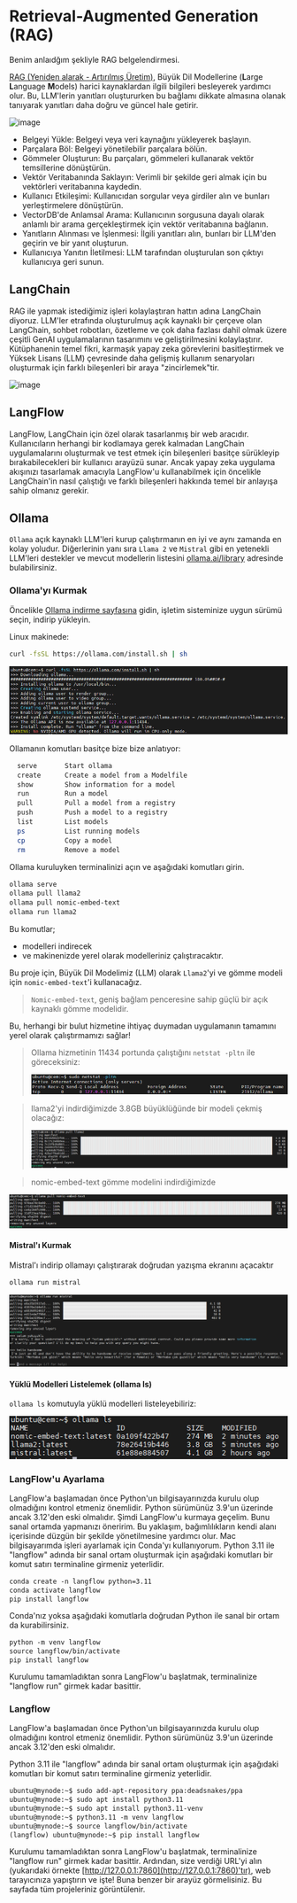 # Retrieval-Augmented Generation (RAG)
Benim anlaıdğım şekliyle RAG belgelendirmesi.

[RAG (Yeniden alarak - Artırılmış Üretim)](https://newsletter.nocode.ai/p/guide-retrieval-augmented-generation), Büyük Dil Modellerine (**L**arge **L**anguage **M**odels) harici kaynaklardan ilgili bilgileri besleyerek yardımcı olur. 
Bu, LLM'lerin yanıtları oluştururken bu bağlamı dikkate almasına olanak tanıyarak yanıtları daha doğru ve güncel hale getirir.

![image](https://github.com/cemtopkaya/retrieval-augmented-generation/assets/261946/d277a72a-2e32-4a20-baf6-00bde5a40299)

- Belgeyi Yükle: Belgeyi veya veri kaynağını yükleyerek başlayın. 
- Parçalara Böl: Belgeyi yönetilebilir parçalara bölün.
- Gömmeler Oluşturun: Bu parçaları, gömmeleri kullanarak vektör temsillerine dönüştürün.
- Vektör Veritabanında Saklayın: Verimli bir şekilde geri almak için bu vektörleri veritabanına kaydedin.
- Kullanıcı Etkileşimi: Kullanıcıdan sorgular veya girdiler alın ve bunları yerleştirmelere dönüştürün.
- VectorDB'de Anlamsal Arama: Kullanıcının sorgusuna dayalı olarak anlamlı bir arama gerçekleştirmek için vektör veritabanına bağlanın.
- Yanıtların Alınması ve İşlenmesi: İlgili yanıtları alın, bunları bir LLM'den geçirin ve bir yanıt oluşturun.
- Kullanıcıya Yanıtın İletilmesi: LLM tarafından oluşturulan son çıktıyı kullanıcıya geri sunun.

## LangChain
RAG ile yapmak istediğimiz işleri kolaylaştıran hattın adına LangChain diyoruz. LLM'ler etrafında oluşturulmuş açık kaynaklı bir çerçeve olan LangChain, sohbet robotları, özetleme ve çok daha fazlası dahil olmak üzere çeşitli GenAI uygulamalarının tasarımını ve geliştirilmesini kolaylaştırır. Kütüphanenin temel fikri, karmaşık yapay zeka görevlerini basitleştirmek ve Yüksek Lisans (LLM) çevresinde daha gelişmiş kullanım senaryoları oluşturmak için farklı bileşenleri bir araya "zincirlemek"tir.

![image](https://github.com/cemtopkaya/retrieval-augmented-generation/assets/261946/4c21d8ba-4d7b-4e2d-bfd9-0328a64257c9)

## LangFlow
LangFlow, LangChain için özel olarak tasarlanmış bir web aracıdır. Kullanıcıların herhangi bir kodlamaya gerek kalmadan LangChain uygulamalarını oluşturmak ve test etmek için bileşenleri basitçe sürükleyip bırakabilecekleri bir kullanıcı arayüzü sunar. Ancak yapay zeka uygulama akışınızı tasarlamak amacıyla LangFlow'u kullanabilmek için öncelikle LangChain'in nasıl çalıştığı ve farklı bileşenleri hakkında temel bir anlayışa sahip olmanız gerekir.

## Ollama
`Ollama` açık kaynaklı LLM'leri kurup çalıştırmanın en iyi ve aynı zamanda en kolay yoludur. Diğerlerinin yanı sıra `Llama 2` ve `Mistral` gibi en yetenekli LLM'leri destekler ve mevcut modellerin listesini [ollama.ai/library](https://ollama.com/library) adresinde bulabilirsiniz.

### Ollama'yı Kurmak 
Öncelikle [Ollama indirme sayfasına](https://ollama.com/download) gidin, işletim sisteminize uygun sürümü seçin, indirip yükleyin. 

Linux makinede:
```sh
curl -fsSL https://ollama.com/install.sh | sh
```

![Ollamayı Kurmak](images/install_ollama.png)

Ollamanın komutları basitçe bize  bize anlatıyor:

```sh
  serve       Start ollama
  create      Create a model from a Modelfile
  show        Show information for a model
  run         Run a model
  pull        Pull a model from a registry
  push        Push a model to a registry
  list        List models
  ps          List running models
  cp          Copy a model
  rm          Remove a model
```

Ollama kuruluyken terminalinizi açın ve aşağıdaki komutları girin. 

```sh
ollama serve
ollama pull llama2
ollama pull nomic-embed-text
ollama run llama2
```

Bu komutlar; 
- modelleri indirecek
- ve makinenizde yerel olarak modelleriniz çalıştıracaktır.

Bu proje için, Büyük Dil Modelimiz (LLM) olarak `Llama2`'yi ve gömme modeli için `nomic-embed-text`'i kullanacağız. 

> `Nomic-embed-text`, geniş bağlam penceresine sahip güçlü bir açık kaynaklı gömme modelidir.

Bu, herhangi bir bulut hizmetine ihtiyaç duymadan uygulamanın tamamını yerel olarak çalıştırmamızı sağlar!

> Ollama hizmetinin 11434 portunda çalıştığını `netstat -pltn` ile göreceksiniz:
> 
> ![Ollama port on 11434](images/ollama_port_11434.png)

> llama2'yi indirdiğimizde 3.8GB büyüklüğünde bir modeli çekmiş olacağız:
> 
> ![llama2 indirmek](images/download_llama2.png)

> nomic-embed-text gömme modelini indirdiğimizde 

![nomic-embed-text indirmek](images/download_nomic-embed-text.png) 

#### Mistral'ı Kurmak 

Mistral'ı indirip ollamayı çalıştırarak doğrudan yazışma ekranını açacaktır

```sh
ollama run mistral
```

![mistralı kurmak](images/install_mistral.png)

#### Yüklü Modelleri Listelemek (ollama ls)
`ollama ls` komutuyla yüklü modelleri listeleyebiliriz:

![yüklü modelleri listele](images/list_models.png)

### LangFlow'u Ayarlama 

LangFlow'a başlamadan önce Python'un bilgisayarınızda kurulu olup olmadığını kontrol etmeniz önemlidir. Python sürümünüz 3.9'un üzerinde ancak 3.12'den eski olmalıdır. 
Şimdi LangFlow'u kurmaya geçelim. Bunu sanal ortamda yapmanızı öneririm. Bu yaklaşım, bağımlılıkların kendi alanı içerisinde düzgün bir şekilde yönetilmesine yardımcı olur. Mac bilgisayarımda işleri ayarlamak için Conda'yı kullanıyorum. Python 3.11 ile "langflow" adında bir sanal ortam oluşturmak için aşağıdaki komutları bir komut satırı terminaline girmeniz yeterlidir.

```shell
conda create -n langflow python=3.11
conda activate langflow
pip install langflow
```

Conda'nız yoksa aşağıdaki komutlarla doğrudan Python ile sanal bir ortam da kurabilirsiniz.
```shell
python -m venv langflow
source langflow/bin/activate
pip install langflow
```

Kurulumu tamamladıktan sonra LangFlow'u başlatmak, terminalinize "langflow run" girmek kadar basittir.

### Langflow 
LangFlow'a başlamadan önce Python'un bilgisayarınızda kurulu olup olmadığını kontrol etmeniz önemlidir. Python sürümünüz 3.9'un üzerinde ancak 3.12'den eski olmalıdır.

Python 3.11 ile "langflow" adında bir sanal ortam oluşturmak için aşağıdaki komutları bir komut satırı terminaline girmeniz yeterlidir.
```shell
ubuntu@mynode:~$ sudo add-apt-repository ppa:deadsnakes/ppa
ubuntu@mynode:~$ sudo apt install python3.11
ubuntu@mynode:~$ sudo apt install python3.11-venv
ubuntu@mynode:~$ python3.11 -m venv langflow
ubuntu@mynode:~$ source langflow/bin/activate
(langflow) ubuntu@mynode:~$ pip install langflow
```

Kurulumu tamamladıktan sonra LangFlow'u başlatmak, terminalinize "langflow run" girmek kadar basittir.
Ardından, size verdiği URL'yi alın (yukarıdaki örnekte [http://127.0.0.1:7860](http://127.0.0.1:7860)'tır), web tarayıcınıza yapıştırın ve işte! Buna benzer bir arayüz görmelisiniz. Bu sayfada tüm projeleriniz görüntülenir.